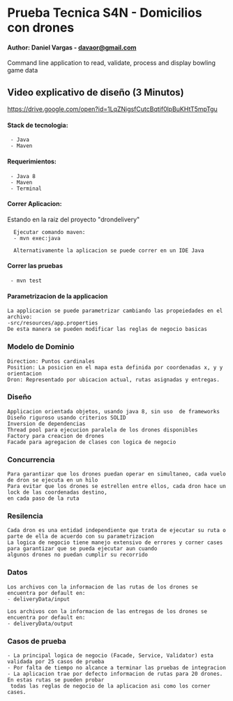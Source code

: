  # **Prueba Tecnica S4N - Domicilios con drones**
 #### Author: Daniel Vargas - davaor@gmail.com
 Command line application to read, validate, process and display bowling game data 
 
 ## Video explicativo de diseño  (3 Minutos)
  https://drive.google.com/open?id=1LqZNigsfCutcBqtif0lpBuKHtT5mpTgu
 
 #### Stack de tecnologia:
     - Java
     - Maven
 
 #### Requerimientos:

     - Java 8 
     - Maven 
     - Terminal
 
 #### Correr Aplicacion:
 Estando en la raiz del proyecto "drondelivery"
        
      Ejecutar comando maven:
      - mvn exec:java
      
      Alternativamente la aplicacion se puede correr en un IDE Java

 #### Correr las pruebas
     
     - mvn test
     
 #### Parametrizacion de la applicacion
    La applicacion se puede parametrizar cambiando las propeiedades en el archivo:
    -src/resources/app.properties
    De esta manera se pueden modificar las reglas de negocio basicas
         
 ### Modelo de Dominio
    Direction: Puntos cardinales
    Position: La posicion en el mapa esta definida por coordenadas x, y y orientacion
    Dron: Representado por ubicacion actual, rutas asignadas y entregas.
    
    
 ### Diseño
    Applicacion orientada objetos, usando java 8, sin uso  de frameworks
    Diseño riguroso usando criterios SOLID
    Inversion de dependencias
    Thread pool para ejecucion paralela de los drones disponibles
    Factory para creacion de drones 
    Facade para agregacion de clases con logica de negocio
    
  ### Concurrencia
    Para garantizar que los drones puedan operar en simultaneo, cada vuelo de dron se ejecuta en un hilo
    Para evitar que los drones se estrellen entre ellos, cada dron hace un lock de las coordenadas destino, 
    en cada paso de la ruta
    
   ### Resilencia
    Cada dron es una entidad independiente que trata de ejecutar su ruta o parte de ella de acuerdo con su parametrizacion
    La logica de negocio tiene manejo extensivo de errores y corner cases para garantizar que se pueda ejecutar aun cuando 
    algunos drones no puedan cumplir su recorrido 
    
  ### Datos
    Los archivos con la informacion de las rutas de los drones se encuentra por default en:
    - deliveryData/input
    
    Los archivos con la informacion de las entregas de los drones se encuentra por default en:
    - deliveryData/output
    
   ### Casos de prueba
    - La principal logica de negocio (Facade, Service, Validator) esta validada por 25 casos de prueba
    - Por falta de tiempo no alcance a terminar las pruebas de integracion
    - La aplicacion trae por defecto informacion de rutas para 20 drones. En estas rutas se pueden probar
     todas las reglas de negocio de la aplicacion asi como los corner cases. 
    

